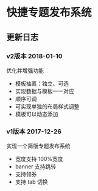 # 快捷专题发布系统

## 更新日志

### v2版本 2018-01-10

优化并增强功能

- 模板抽离：独立、可选
- 实现数据与模板一一对应
- 顺序可调
- 可实现单独的布局样式调整
- 模板可以动态添加

### v1版本 2017-12-26

实现一个简版专题发布系统

- 宽度支持 100%宽度
- banner 支持跳转
- 支持领券
- 支持 tab 切换
